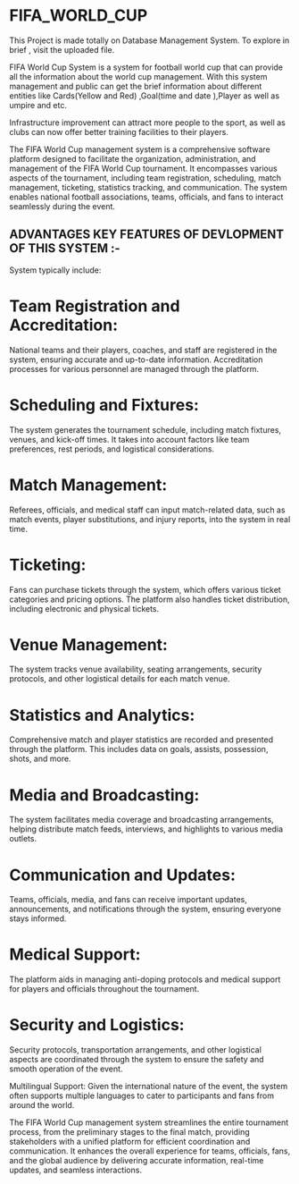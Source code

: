 # FIFA_WORLD_CUP
This Project is made totally on Database Management System. To explore in brief , visit the uploaded file.  





FIFA World Cup System is a system for football world 
cup that can provide all the information about the world cup 
management. With this system management and public can 
get the brief information about different entities like 
Cards(Yellow and Red) ,Goal(time and date ),Player as well as 
umpire and etc. 

Infrastructure improvement can attract more people to the 
sport, as well as clubs can now offer better training facilities 
to their players.

The FIFA World Cup management system is a comprehensive software platform designed to facilitate the organization, administration, and management of the FIFA World Cup tournament. It encompasses various aspects of the tournament, including team registration, scheduling, match management, ticketing, statistics tracking, and communication. The system enables national football associations, teams, officials, and fans to interact seamlessly during the event.


## ADVANTAGES  KEY FEATURES OF DEVLOPMENT OF THIS SYSTEM :-

 System typically include:

# Team Registration and Accreditation:
National teams and their players, coaches, and staff are registered in the system, ensuring accurate and up-to-date information. Accreditation processes for various personnel are managed through the platform.

# Scheduling and Fixtures:
The system generates the tournament schedule, including match fixtures, venues, and kick-off times. It takes into account factors like team preferences, rest periods, and logistical considerations.

# Match Management:
Referees, officials, and medical staff can input match-related data, such as match events, player substitutions, and injury reports, into the system in real time.

# Ticketing:
Fans can purchase tickets through the system, which offers various ticket categories and pricing options. The platform also handles ticket distribution, including electronic and physical tickets.

# Venue Management: 
The system tracks venue availability, seating arrangements, security protocols, and other logistical details for each match venue.

# Statistics and Analytics: 
Comprehensive match and player statistics are recorded and presented through the platform. This includes data on goals, assists, possession, shots, and more.

# Media and Broadcasting: 
The system facilitates media coverage and broadcasting arrangements, helping distribute match feeds, interviews, and highlights to various media outlets.

# Communication and Updates: 
Teams, officials, media, and fans can receive important updates, announcements, and notifications through the system, ensuring everyone stays informed.

# Medical Support:
The platform aids in managing anti-doping protocols and medical support for players and officials throughout the tournament.

# Security and Logistics:
Security protocols, transportation arrangements, and other logistical aspects are coordinated through the system to ensure the safety and smooth operation of the event.

Multilingual Support: Given the international nature of the event, the system often supports multiple languages to cater to participants and fans from around the world.

The FIFA World Cup management system streamlines the entire tournament process, from the preliminary stages to the final match, providing stakeholders with a unified platform for efficient coordination and communication. It enhances the overall experience for teams, officials, fans, and the global audience by delivering accurate information, real-time updates, and seamless interactions.

